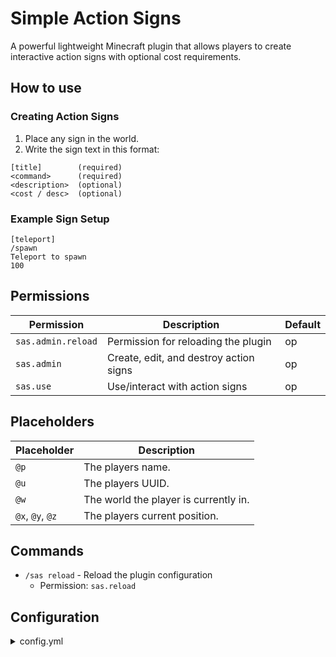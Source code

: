 # Simple Action Signs
A powerful lightweight Minecraft plugin that allows players to create interactive action signs with optional cost requirements.

## How to use
### Creating Action Signs
1. Place any sign in the world.
2. Write the sign text in this format:
```
[title]        (required)
<command>      (required)
<description>  (optional)
<cost / desc>  (optional)
```

### Example Sign Setup
```
[teleport]
/spawn
Teleport to spawn
100
```

## Permissions
| Permission         | Description                            | Default |
|--------------------|----------------------------------------|---------|
| `sas.admin.reload` | Permission for reloading the plugin    | op      |
| `sas.admin`        | Create, edit, and destroy action signs | op      |
| `sas.use`          | Use/interact with action signs         | op      |

## Placeholders
| Placeholder      | Description                           |
|------------------|---------------------------------------|
| `@p`             | The players name.                     |
| `@u`             | The players UUID.                     |
| `@w`             | The world the player is currently in. |
| `@x`, `@y`, `@z` | The players current position.         |

## Commands
- `/sas reload` - Reload the plugin configuration
    - Permission: `sas.reload`

## Configuration
<details>
  <summary>config.yml</summary>

  ```yml
  economy:
    enabled: true
    prefix: "&a$"
  
  language:
    reload: "&aConfiguration successfully reloaded!"
  
    sign-created: "&aAction Sign successfully created!"
    sign-deleted: "&cAction Sign successfully removed!"
    sign-edited: "&eAction Sign successfully edited!"
  
    sneak-required: "&cYou need to be sneaking to destroy action signs."
    permission-use: "&cYou do not have permission to do this."
    not-enough-money: "&cYou do not have enough money to do this."
    action-not-found: "&cThe action '<name>' does not exist. Did you mean to use a slash command?"
  
    list-signs:
      none-found: "&eNo signs were found."
      invalid-page: "&cThe page '<page>' doesn't exist. Maximum page is <totalPages>."
  
      title:
        - "&3=== &bSign Actions &7(Page <page>/<totalPages>) &3==="
        - "&7Total Signs: <totalSigns>"
      element-format:
        - "&3<index>. &b<key>"
        - "  &7Placed by: &f<name>"
        - "  &7Command: &f<command>"
        - "  &7Description: &f<description>"
        - "  &7Cost: <cost>"
      footer:
        - "&7Use &f/sas list <page> &7to navigate."
  ```

</details>